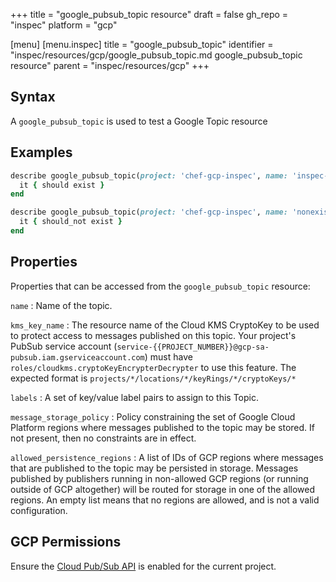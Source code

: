 +++
title = "google_pubsub_topic resource"
draft = false
gh_repo = "inspec"
platform = "gcp"

[menu]
  [menu.inspec]
    title = "google_pubsub_topic"
    identifier = "inspec/resources/gcp/google_pubsub_topic.md google_pubsub_topic resource"
    parent = "inspec/resources/gcp"
+++

## Syntax

A `google_pubsub_topic` is used to test a Google Topic resource

## Examples

```ruby
describe google_pubsub_topic(project: 'chef-gcp-inspec', name: 'inspec-gcp-topic') do
  it { should exist }
end

describe google_pubsub_topic(project: 'chef-gcp-inspec', name: 'nonexistent') do
  it { should_not exist }
end
```

## Properties

Properties that can be accessed from the `google_pubsub_topic` resource:

`name`
: Name of the topic.

`kms_key_name`
: The resource name of the Cloud KMS CryptoKey to be used to protect access to messages published on this topic. Your project's PubSub service account (`service-{{PROJECT_NUMBER}}@gcp-sa-pubsub.iam.gserviceaccount.com`) must have `roles/cloudkms.cryptoKeyEncrypterDecrypter` to use this feature. The expected format is `projects/*/locations/*/keyRings/*/cryptoKeys/*`

`labels`
: A set of key/value label pairs to assign to this Topic.

`message_storage_policy`
: Policy constraining the set of Google Cloud Platform regions where messages published to the topic may be stored. If not present, then no constraints are in effect.

  `allowed_persistence_regions`
  : A list of IDs of GCP regions where messages that are published to the topic may be persisted in storage. Messages published by publishers running in non-allowed GCP regions (or running outside of GCP altogether) will be routed for storage in one of the allowed regions. An empty list means that no regions are allowed, and is not a valid configuration.

## GCP Permissions

Ensure the [Cloud Pub/Sub API](https://console.cloud.google.com/apis/library/pubsub.googleapis.com/) is enabled for the current project.
